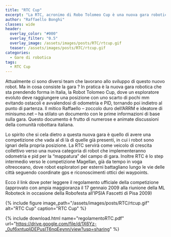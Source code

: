 ```yaml
---
title: "RTC Cup"
excerpt: "La RTC, acronimo di Robo Tolomeo Cup è una nuova gara robotica."
author: "Raffaello Bonghi"
classes: wide
header:
  overlay_color: "#000"
  overlay_filter: "0.5"
  overlay_image: /assets/images/posts/RTC/rtcup.gif
  teaser: /assets/images/posts/RTC/rtcup.gif
categories:
  - Gare di robotica
tags:
  - RTC Cup
---
```


Attualmente ci sono diversi team che lavorano allo sviluppo di questo nuovo robot. Ma in cosa consiste la gara ? In pratica è la nuova gara robotica che sta prendendo forma in Italia, la Robot Tolomeo Cup, dove un esploratore evoluto deve raggiungere una posizione con uno scarto di pochi mm evitando ostacoli e avvalendosi di odometria e PID, tornando poi indietro al punto di partenza. Il mitico Raffaello – zoccolo duro dell’ARRM e ideatore di minisumo.net – ha stilato un documento con le prime informazioni di base sulla gara. Questo documento è frutto di numerose e animate discussioni della comunità robottara italiana.

Lo spirito che si cela dietro a questa nuova gara è quello di avere una competizione che vada al di là di quelle già presenti, in cui i robot sono ignari della propria posizione. La RTC servirà come veicolo di crescita collettivo verso una nuova categoria di robot che implementeranno odometria e pid per la “mappatura” del campo di gara. Inoltre RTC è lo step intermedio verso le competizione Magellan, già da tempo in voga oltreoceano, dove robot esploratori per esterni battagliano lungo le vie delle città seguendo coordinate gps e riconoscimenti ottici dei waypoints.

Ecco il link dove poter leggere il regolamento ufficiale della competizione (approvato con ampia maggioranza il 17 gennaio 2009 alla riunione della ML Roboteck in occasione della Robofesta all’IPSIA Fascetti di Pisa 2009)

{% include figure image_path="/assets/images/posts/RTC/rtcup.gif" alt="RTC Cup" caption="RTC Cup" %}

{% include download.html name="regolamentoRTC.pdf" url="https://drive.google.com/file/d/1X6Yz-_0uf6xntupljDEPusIT6nqEeynn/view?usp=sharing" %}